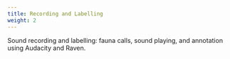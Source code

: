 ```yaml
---
title: Recording and Labelling
weight: 2
---
```


Sound recording and labelling: fauna calls, sound playing, and annotation using Audacity and Raven.
